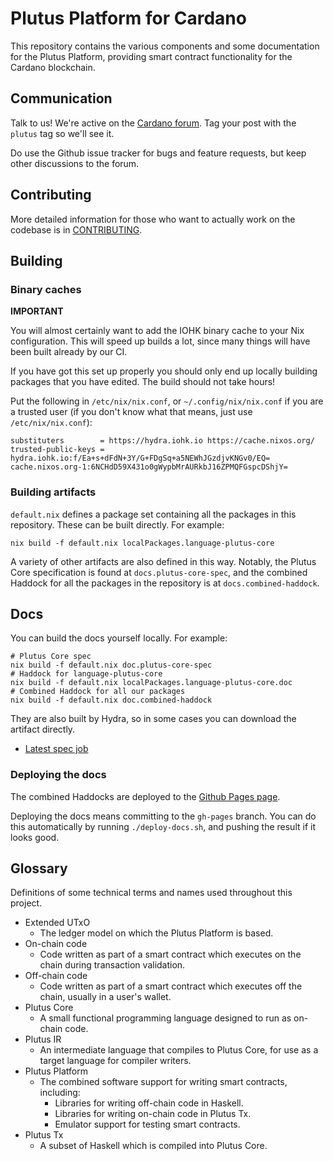 # Plutus Platform for Cardano

This repository contains the various components and some documentation for the Plutus Platform, providing smart contract functionality for the Cardano blockchain.

## Communication

Talk to us! We're active on the [Cardano forum](https://forum.cardano.org/). Tag your post with the `plutus` tag so we'll see it.

Do use the Github issue tracker for bugs and feature requests, but keep other discussions to the forum.

## Contributing

More detailed information for those who want to actually work on the codebase is in [CONTRIBUTING](./CONTRIBUTING.md).

## Building

### Binary caches

**IMPORTANT**

You will almost certainly want to add the IOHK binary cache to your Nix configuration. This 
will speed up builds a lot, since many things will have been built already by our CI.

If you have got this set up properly you should only end up locally building packages that you
have edited. The build should not take hours!

Put the following in `/etc/nix/nix.conf`, or `~/.config/nix/nix.conf` if you are a trusted user (if you don't know what that means, just use `/etc/nix/nix.conf`):
```
substituters        = https://hydra.iohk.io https://cache.nixos.org/
trusted-public-keys = hydra.iohk.io:f/Ea+s+dFdN+3Y/G+FDgSq+a5NEWhJGzdjvKNGv0/EQ= cache.nixos.org-1:6NCHdD59X431o0gWypbMrAURkbJ16ZPMQFGspcDShjY=
```

### Building artifacts

`default.nix` defines a package set containing all the packages in this repository. These can be built directly.
For example:
```
nix build -f default.nix localPackages.language-plutus-core
```

A variety of other artifacts are also defined in this way. Notably, the Plutus Core specification 
is found at `docs.plutus-core-spec`, and the combined Haddock for all the packages in the repository
is at `docs.combined-haddock`.

## Docs

You can build the docs yourself locally. For example:
```
# Plutus Core spec
nix build -f default.nix doc.plutus-core-spec
# Haddock for language-plutus-core
nix build -f default.nix localPackages.language-plutus-core.doc
# Combined Haddock for all our packages
nix build -f default.nix doc.combined-haddock
```

They are also built by Hydra, so in some cases you can download the artifact directly.
- [Latest spec job](https://hydra.iohk.io/job/Cardano/plutus/docs.plutus-core-spec.x86_64-linux/latest)

### Deploying the docs

The combined Haddocks are deployed to the [Github Pages page](https://input-output-hk.github.io/plutus/).

Deploying the docs means committing to the `gh-pages` branch. You can do this automatically
by running `./deploy-docs.sh`, and pushing the result if it looks good.

## Glossary

Definitions of some technical terms and names used throughout this project.

- Extended UTxO
    - The ledger model on which the Plutus Platform is based.
- On-chain code
    - Code written as part of a smart contract which executes on the chain during
      transaction validation.
- Off-chain code
    - Code written as part of a smart contract which executes off the chain, usually
      in a user's wallet.
- Plutus Core
    - A small functional programming language designed to run as on-chain code.
- Plutus IR
    - An intermediate language that compiles to Plutus Core, for use as a target
      language for compiler writers.
- Plutus Platform
    - The combined software support for writing smart contracts, including:
        - Libraries for writing off-chain code in Haskell.
        - Libraries for writing on-chain code in Plutus Tx.
        - Emulator support for testing smart contracts.
- Plutus Tx
    - A subset of Haskell which is compiled into Plutus Core.
